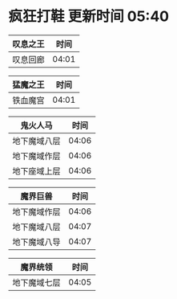 # 疯狂打鞋 更新时间 05:40

| 叹息之王   | 时间    |
|--------|-------|
| 叹息回廊 | 04:01 |

| 猛魔之王   | 时间    |
|--------|-------|
| 铁血魔宫 | 04:01 |

| 鬼火人马   | 时间    |
|--------|-------|
| 地下魔域八层 | 04:06 |
| 地下魔域作层 | 04:06 |
| 地下座域上层 | 04:06 |

| 魔界巨兽   | 时间    |
|--------|-------|
| 地下魔域作层 | 04:06 |
| 地下魔域八层 | 04:07 |
| 地下魔域八导 | 04:07 |

| 魔界统领   | 时间    |
|--------|-------|
| 地下魔域七层 | 04:05 |